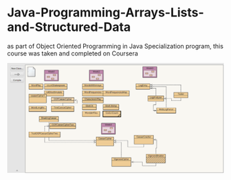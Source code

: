 # Java-Programming-Arrays-Lists-and-Structured-Data
as part of Object Oriented Programming in Java Specialization program, this course was taken and completed on Coursera


![GitHub Logo](https://github.com/baderfahoum17/Java-Programming-Arrays-Lists-and-Structured-Data/blob/master/Screen%20Shot%202020-05-06%20at%2018.53.18.png)
